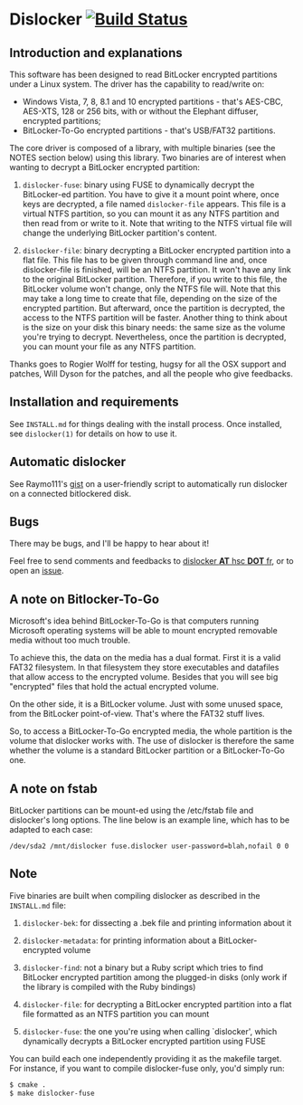 # Dislocker [![Build Status](https://travis-ci.org/Aorimn/dislocker.svg?branch=develop)](https://travis-ci.org/Aorimn/dislocker)

## Introduction and explanations


This software has been designed to read BitLocker encrypted partitions under a
Linux system. The driver has the capability to read/write on:
 - Windows Vista, 7, 8, 8.1 and 10 encrypted partitions - that's AES-CBC,
   AES-XTS, 128 or 256 bits, with or without the Elephant diffuser, encrypted
   partitions;
 - BitLocker-To-Go encrypted partitions - that's USB/FAT32 partitions.

The core driver is composed of a library, with multiple binaries (see the NOTES
section below) using this library. Two binaries are of interest when wanting to
decrypt a BitLocker encrypted partition:

1. `dislocker-fuse`: binary using FUSE to dynamically decrypt the BitLocker-ed
partition. You have to give it a mount point where, once keys are decrypted, a
file named `dislocker-file` appears. This file is a virtual NTFS partition, so
you can mount it as any NTFS partition and then read from or write to it. Note
that writing to the NTFS virtual file will change the underlying BitLocker
partition's content.

2. `dislocker-file`: binary decrypting a BitLocker encrypted partition into a flat
file. This file has to be given through command line and, once dislocker-file is
finished, will be an NTFS partition. It won't have any link to the original
BitLocker partition. Therefore, if you write to this file, the BitLocker volume
won't change, only the NTFS file will. Note that this may take a long time to
create that file, depending on the size of the encrypted partition. But
afterward, once the partition is decrypted, the access to the NTFS partition
will be faster. Another thing to think about is the size on your disk this
binary needs: the same size as the volume you're trying to decrypt.
Nevertheless, once the partition is decrypted, you can mount your file as any
NTFS partition.


Thanks goes to Rogier Wolff for testing, hugsy for all the OSX support and
patches, Will Dyson for the patches, and all the people who give feedbacks.



## Installation and requirements

See `INSTALL.md` for things dealing with the install process.
Once installed, see `dislocker(1)` for details on how to use it.

## Automatic dislocker
See Raymo111's [gist](https://gist.github.com/Raymo111/964f8c5943a64919a324b5f92ac5874b) on a user-friendly script to automatically run dislocker on a connected bitlockered disk.

## Bugs

There may be bugs, and I'll be happy to hear about it!

Feel free to send comments and feedbacks to [dislocker __AT__ hsc __DOT__ fr](),
or to open an [issue](https://github.com/Aorimn/dislocker/issues).



## A note on Bitlocker-To-Go

Microsoft's idea behind BitLocker-To-Go is that computers running Microsoft
operating systems will be able to mount encrypted removable media without too
much trouble.

To achieve this, the data on the media has a dual format. First it is
a valid FAT32 filesystem. In that filesystem they store executables and
datafiles that allow access to the encrypted volume. Besides that you
will see big "encrypted" files that hold the actual encrypted volume.

On the other side, it is a BitLocker volume. Just with some unused space, from
the BitLocker point-of-view. That's where the FAT32 stuff lives.

So, to access a  BitLocker-To-Go encrypted media, the whole partition is the
volume that dislocker works with. The use of dislocker is therefore the same
whether the volume is a standard BitLocker partition or a BitLocker-To-Go one.



## A note on fstab

BitLocker partitions can be mount-ed using the /etc/fstab file and dislocker's
long options.
The line below is an example line, which has to be adapted to each case:
```
/dev/sda2 /mnt/dislocker fuse.dislocker user-password=blah,nofail 0 0
```



## Note

Five binaries are built when compiling dislocker as described in the `INSTALL.md`
file:

1. `dislocker-bek`: for dissecting a .bek file and printing information about it

2. `dislocker-metadata`: for printing information about a BitLocker-encrypted volume

3. `dislocker-find`: not a binary but a Ruby script which tries to find BitLocker
  encrypted partition among the plugged-in disks (only work if the library is
  compiled with the Ruby bindings)

4. `dislocker-file`: for decrypting a BitLocker encrypted partition into a flat file
formatted as an NTFS partition you can mount

5. `dislocker-fuse`: the one you're using when calling `dislocker',
which dynamically decrypts a BitLocker encrypted partition using FUSE

You can build each one independently providing it as the makefile target. For
instance, if you want to compile dislocker-fuse only, you'd simply run:
```bash
$ cmake .
$ make dislocker-fuse
```
